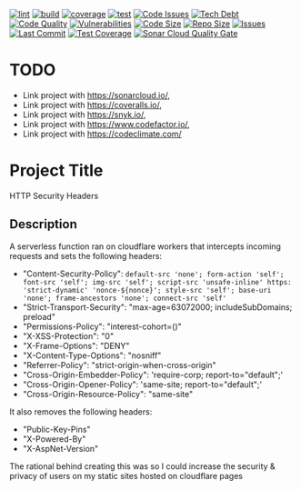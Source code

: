 [![lint](https://github.com/ShaneLucy/http-security-headers/actions/workflows/lint.yml/badge.svg)](https://github.com/ShaneLucy/http-security-headers/actions/workflows/lint.yml/badge.svg) [![build](https://github.com/ShaneLucy/http-security-headers/actions/workflows/build.yml/badge.svg)](https://github.com/ShaneLucy/http-security-headers/actions/workflows/build.yml/badge.svg) [![coverage](https://github.com/ShaneLucy/http-security-headers/actions/workflows/coverage.yml/badge.svg)](https://github.com/ShaneLucy/http-security-headers/actions/workflows/coverage.yml/badge.svg) [![test](https://github.com/ShaneLucy/http-security-headers/actions/workflows/test.yml/badge.svg)](https://github.com/ShaneLucy/http-security-headers/actions/workflows/test.yml/badge.svg) [![Code Issues](https://img.shields.io/codeclimate/issues/ShaneLucy/http-security-headers?logo=codeclimate&logoWidth=20)](https://img.shields.io/codeclimate/issues/ShaneLucy/http-security-headers?logo=codeclimate&logoWidth=20) [![Tech Debt](https://img.shields.io/codeclimate/tech-debt/ShaneLucy/http-security-headers?logo=codeclimate&logoWidth=20)](https://img.shields.io/codeclimate/tech-debt/ShaneLucy/http-security-headers?logo=codeclimate&logoWidth=20) [![Code Quality](https://img.shields.io/codefactor/grade/github/ShaneLucy/http-security-headers/master?logo=codefactor&logoWidth=20)](https://img.shields.io/codefactor/grade/github/ShaneLucy/http-security-headers/master?logo=codefactor&logoWidth=20) [![Vulnerabilities](https://img.shields.io/snyk/vulnerabilities/github/ShaneLucy/http-security-headers?logo=snyk&logoWidth=20)](https://img.shields.io/snyk/vulnerabilities/github/ShaneLucy/http-security-headers?logo=snyk&logoWidth=20) [![Code Size](https://img.shields.io/github/languages/code-size/ShaneLucy/http-security-headers?logo=github&logoWidth=20)](https://img.shields.io/github/languages/code-size/ShaneLucy/http-security-headers?logo=github&logoWidth=20) [![Repo Size](https://img.shields.io/github/repo-size/ShaneLucy/http-security-headers?logo=github&logoWidth=20)](https://img.shields.io/github/repo-size/ShaneLucy/http-security-headers?logo=github&logoWidth=20) [![Issues](https://img.shields.io/github/issues-raw/ShaneLucy/http-security-headers?logo=github&logoWidth=20)](https://img.shields.io/github/issues-raw/ShaneLucy/http-security-headers?logo=github&logoWidth=20) [![Last Commit](https://img.shields.io/github/last-commit/ShaneLucy/http-security-headers?logo=github&logoWidth=20)](https://img.shields.io/github/last-commit/ShaneLucy/http-security-headers?logo=github&logoWidth=20) [![Test Coverage](https://img.shields.io/coveralls/github/ShaneLucy/http-security-headers?logo=coveralls&logoWidth=20)](https://img.shields.io/coveralls/github/ShaneLucy/http-security-headers?logo=coveralls&logoWidth=20) [![Sonar Cloud Quality Gate](https://sonarcloud.io/api/project_badges/measure?project=ShaneLucy_http-security-headers&metric=alert_status)](https://sonarcloud.io/api/project_badges/measure?project=ShaneLucy_http-security-headers&metric=alert_status)

# TODO

- Link project with https://sonarcloud.io/,
- Link project with https://coveralls.io/,
- Link project with https://snyk.io/,
- Link project with https://www.codefactor.io/,
- Link project with https://codeclimate.com/

# Project Title

HTTP Security Headers

## Description

A serverless function ran on cloudflare workers that intercepts incoming requests and sets the following headers:

- "Content-Security-Policy": `default-src 'none'; form-action 'self'; font-src 'self'; img-src 'self'; script-src 'unsafe-inline' https: 'strict-dynamic' 'nonce-${nonce}'; style-src 'self'; base-uri 'none'; frame-ancestors 'none'; connect-src 'self'`
- "Strict-Transport-Security": "max-age=63072000; includeSubDomains; preload"
- "Permissions-Policy": "interest-cohort=()"
- "X-XSS-Protection": "0"
- "X-Frame-Options": "DENY"
- "X-Content-Type-Options": "nosniff"
- "Referrer-Policy": "strict-origin-when-cross-origin"
- "Cross-Origin-Embedder-Policy": 'require-corp; report-to="default";'
- "Cross-Origin-Opener-Policy": 'same-site; report-to="default";'
- "Cross-Origin-Resource-Policy": "same-site"

It also removes the following headers:

- "Public-Key-Pins"
- "X-Powered-By"
- "X-AspNet-Version"

The rational behind creating this was so I could increase the security & privacy of users on my static sites hosted on cloudflare pages
